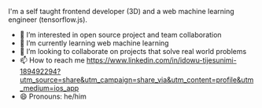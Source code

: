 I'm a self taught frontend developer (3D) and a web machine learning engineer (tensorflow.js).
- 👀 I’m interested in open source project and team collaboration 
- 🌱 I’m currently learning web machine learning 
- 💞️ I’m looking to collaborate on projects that solve real world problems 
- 📫 How to reach me https://www.linkedin.com/in/idowu-tijesunimi-189492294?utm_source=share&utm_campaign=share_via&utm_content=profile&utm_medium=ios_app
- 😄 Pronouns: he/him
  

<!---
tijesunimi-5/tijesunimi-5 is a ✨ special ✨ repository because its `README.md` (this file) appears on your GitHub profile.
You can click the Preview link to take a look at your changes.
--->
